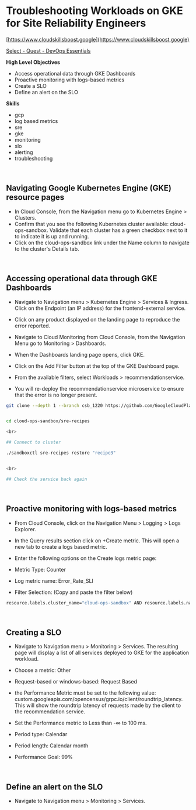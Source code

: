 # Troubleshooting Workloads on GKE for Site Reliability Engineers

[https://www.cloudskillsboost.google](https://www.cloudskillsboost.google)

[Select - Quest -  DevOps Essentials](https://www.cloudskillsboost.google/paths)


**High Level Objectives**
- Access operational data through GKE Dashboards
- Proactive monitoring with logs-based metrics
- Create a SLO
- Define an alert on the SLO



**Skills**
- gcp
- log based metrics
- sre
- gke
- monitoring
- slo
- alerting
- troubleshooting





<br>

## Navigating Google Kubernetes Engine (GKE) resource pages

- In Cloud Console, from the Navigation menu go to Kubernetes Engine > Clusters.
- Confirm that you see the following Kubernetes cluster available: cloud-ops-sandbox. Validate that each cluster has a green checkbox next to it to indicate it is up and running.
- Click on the cloud-ops-sandbox link under the Name column to navigate to the cluster's Details tab.

<br>

## Accessing operational data through GKE Dashboards

- Navigate to Navigation menu > Kubernetes Engine > Services & Ingress. Click on the Endpoint (an IP address) for the frontend-external service.
- Click on any product displayed on the landing page to reproduce the error reported.


- Navigate to Cloud Monitoring from Cloud Console, from the Navigation Menu go to Monitoring > Dashboards.
- When the Dashboards landing page opens, click GKE.
- Click on the Add Filter button at the top of the GKE Dashboard page.
- From the available filters, select Workloads > recommendationservice.

- You will re-deploy the recommendationservice microservice to ensure that the error is no longer present.

```bash
git clone --depth 1 --branch csb_1220 https://github.com/GoogleCloudPlatform/cloud-ops-sandbox.git


cd cloud-ops-sandbox/sre-recipes

<br>

## Connect to cluster

./sandboxctl sre-recipes restore "recipe3"


<br>

## Check the service back again
```

<br>

## Proactive monitoring with logs-based metrics

- From Cloud Console, click on the Navigation Menu > Logging > Logs Explorer.
- In the Query results section click on +Create metric. This will open a new tab to create a logs based metric.
- Enter the following options on the Create logs metric page:

- Metric Type: Counter
- Log metric name: Error_Rate_SLI
- Filter Selection: (Copy and paste the filter below)

```bash
resource.labels.cluster_name="cloud-ops-sandbox" AND resource.labels.namespace_name="default" AND resource.type="k8s_container" AND labels.k8s-pod/app="recommendationservice" AND severity>=ERROR
```

<br>

## Creating a SLO

- Navigate to Navigation menu > Monitoring > Services. The resulting page will display a list of all services deployed to GKE for the application workload.

- Choose a metric: Other

- Request-based or windows-based: Request Based
- the Performance Metric must be set to the following value: custom.googleapis.com/opencensus/grpc.io/client/roundtrip_latency. This will show the roundtrip latency of requests made by the client to the recommendation service.
- Set the Performance metric to Less than -∞ to 100 ms.

- Period type: Calendar
- Period length: Calendar month
- Performance Goal: 99%


<br>

## Define an alert on the SLO

- Navigate to Navigation menu > Monitoring > Services.


